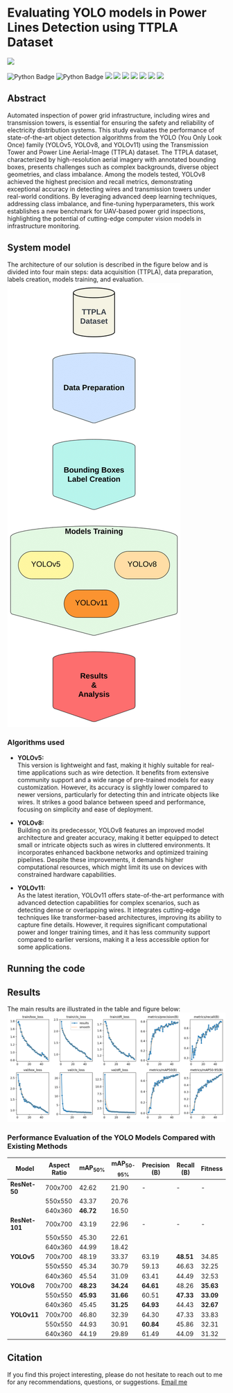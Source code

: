 # Evaluating YOLO models in Power Lines Detection using TTPLA Dataset

 <a href="https://drive.google.com/file/d/1fVD559o4q7I_-QUgFi0-lUywORT1KXpK/view?usp=sharing"><img src="https://img.shields.io/badge/-PDF-DE3163?&style=for-the-badge&logo=&logoColor=white" /></a> <!--
<a href="https://www.researchgate.net/publication/384580344_Evaluating_the_Performance_of_Machine_Learning-Based_Classification_Models_for_IoT_Intrusion_Detection"><img src="https://img.shields.io/badge/-ResearchGate-00CCBB?&style=for-the-badge&logo=researchgate&logoColor=white" /></a> -->

<img src="https://img.shields.io/badge/-Python-3776AB?&style=for-the-badge&logo=Python&logoColor=white" alt="Python Badge" /> <img src="https://img.shields.io/badge/-OpenCV-5C3EE8?&style=for-the-badge&logo=opencv&logoColor=white" alt="Python Badge" /> <img src="https://img.shields.io/badge/-OpenAI GYM-0081A5?&style=for-the-badge&logo=openaigym&logoColor=white" /> <img src="https://img.shields.io/badge/-TensorFlow-FF6F00?&style=for-the-badge&logo=tensorflow&logoColor=white" /> <img src="https://img.shields.io/badge/-Pandas-150458?&style=for-the-badge&logo=pandas&logoColor=white" /> <img src="https://img.shields.io/badge/-Keras-D00000?&style=for-the-badge&logo=keras&logoColor=white" /> <img src="https://img.shields.io/badge/-Pytorch-EE4C2C?&style=for-the-badge&logo=pytorch&logoColor=white" /> <img src="https://img.shields.io/badge/-scikit--learn-F7931E?&style=for-the-badge&logo=scikitlearn&logoColor=white" /> <img src="https://img.shields.io/badge/-Overleaf-47A141?&style=for-the-badge&logo=overleaf&logoColor=white" />

## Abstract
Automated inspection of power grid infrastructure, including wires and transmission towers, is essential for ensuring the safety and reliability of electricity distribution systems. This study evaluates the performance of state-of-the-art object detection algorithms from the YOLO (You Only Look Once) family (YOLOv5, YOLOv8, and YOLOv11) using the Transmission Tower and Power Line Aerial-Image (TTPLA) dataset. The TTPLA dataset, characterized by high-resolution aerial imagery with annotated bounding boxes, presents challenges such as complex backgrounds, diverse object geometries, and class imbalance. Among the models tested, YOLOv8 achieved the highest precision and recall metrics, demonstrating exceptional accuracy in detecting wires and transmission towers under real-world conditions. By leveraging advanced deep learning techniques, addressing class imbalance, and fine-tuning hyperparameters, this work establishes a new benchmark for UAV-based power grid inspections, highlighting the potential of cutting-edge computer vision models in infrastructure monitoring.


## System model
The architecture of our solution is described in the figure below and is divided into four main steps: data acquisition (TTPLA), data preparation, labels creation, models training, and evaluation. 
<br>
![System model architecture.](System_model.png)

### Algorithms used

- **YOLOv5:**  
  This version is lightweight and fast, making it highly suitable for real-time applications such as wire detection. It benefits from extensive community support and a wide range of pre-trained models for easy customization. However, its accuracy is slightly lower compared to newer versions, particularly for detecting thin and intricate objects like wires. It strikes a good balance between speed and performance, focusing on simplicity and ease of deployment.

- **YOLOv8:**  
  Building on its predecessor, YOLOv8 features an improved model architecture and greater accuracy, making it better equipped to detect small or intricate objects such as wires in cluttered environments. It incorporates enhanced backbone networks and optimized training pipelines. Despite these improvements, it demands higher computational resources, which might limit its use on devices with constrained hardware capabilities.

- **YOLOv11:**  
  As the latest iteration, YOLOv11 offers state-of-the-art performance with advanced detection capabilities for complex scenarios, such as detecting dense or overlapping wires. It integrates cutting-edge techniques like transformer-based architectures, improving its ability to capture fine details. However, it requires significant computational power and longer training times, and it has less community support compared to earlier versions, making it a less accessible option for some applications.


## Running the code
<!--To run the code and find the results, please clone this project and download the data. The data path should be the same as the one used in the code. <br> 
`data_training.py` is dedicated for the Machine Learning models and `RL_training.py` for the reinforcement learning implementation. 

### TO NOTE
In the code, We developed models other than the tested models, where we included both Deep Learning (Multilayer Perceptrons (MLP)) models and Reinforcement Learning (DQN) setup.-->
## Results

The main results are illustrated in the table and figure below:
<br>
![Results of the training process of YOLOv8 on the 700x700 images.](results.png)
<br>

### Performance Evaluation of the YOLO Models Compared with Existing Methods

| **Model**        | **Aspect Ratio** | **mAP<sub>50%</sub>** | **mAP<sub>50-95%</sub>** | **Precision (B)** | **Recall (B)** | **Fitness** |
|-------------------|------------------|------------------------|---------------------------|-------------------|---------------|-------------|
| **ResNet-50**     | 700x700          | 42.62                 | 21.90                    | -                 | -             | -           |
|                   | 550x550          | 43.37                 | 20.76                    |                   |               |             |
|                   | 640x360          | **46.72**             | 16.50                    |                   |               |             |
| **ResNet-101**    | 700x700          | 43.19                 | 22.96                    | -                 | -             | -           |
|                   | 550x550          | 45.30                 | 22.61                    |                   |               |             |
|                   | 640x360          | 44.99                 | 18.42                    |                   |               |             |
| **YOLOv5**        | 700x700          | 48.19                 | 33.37                    | 63.19            | **48.51**     | 34.85       |
|                   | 550x550          | 45.34                 | 30.79                    | 59.13            | 46.63         | 32.25       |
|                   | 640x360          | 45.54                 | 31.09                    | 63.41            | 44.49         | 32.53       |
| **YOLOv8**        | 700x700          | **48.23**             | **34.24**                | **64.61**        | 48.26         | **35.63**   |
|                   | 550x550          | **45.93**             | **31.66**                | 60.51            | **47.33**     | **33.09**   |
|                   | 640x360          | 45.45                 | **31.25**                | **64.93**        | 44.43         | **32.67**   |
| **YOLOv11**       | 700x700          | 46.80                 | 32.39                    | 64.30            | 47.33         | 33.83       |
|                   | 550x550          | 44.93                 | 30.91                    | **60.84**        | 45.86         | 32.31       |
|                   | 640x360          | 44.19                 | 29.89                    | 61.49            | 44.09         | 31.32       |



 ## Citation
<!--Please do not hesitate to contribute to this project and cite us:
```
@INPROCEEDINGS{10697949,
  author={Kaddour, Hamza and Das, Shaibal and Bajgai, Rishikesh and Sanchez, Amairanni and Sanchez, Jason and Chiu, Steve C. and Ashour, Ahmed F. and Fouda, Mostafa M.},
  booktitle={2024 IEEE Opportunity Research Scholars Symposium (ORSS)}, 
  title={Evaluating the Performance of Machine Learning-Based Classification Models for IoT Intrusion Detection}, 
  year={2024},
  volume={},
  number={},
  pages={84-87},
  keywords={Machine learning algorithms;Biological system modeling;Ecosystems;Intrusion detection;Smart homes;Predictive models;Data models;Internet of Things;Random forests;Optimization;IoT security;intrusion detection systems;cyber-security threats;IoT networks;malicious intrusions;safeguarding IoT ecosystems},
  doi={10.1109/ORSS62274.2024.10697949}}
```
You can find an extension to this paper where included the DL and RL and comparison in the following [document](https://drive.google.com/file/d/1Z0cyVbdsaaw-EuPd6IidkRskHtIQmqM-/view?usp=sharing). <br> -->
If you find this project interesting, please do not hesitate to reach out to me for any recommendations, questions, or suggestions.
[Email me](mailto:hamzakaddour@isu.edu)
